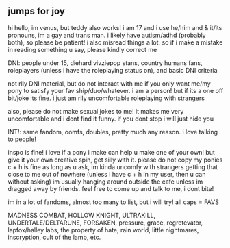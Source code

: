 ## jumps for joy

hi hello, im venus, but teddy also works! i am 17 and i use he/him and & it/its pronouns, im a gay and trans man. i likely have autism/adhd (probably both), so please be patient! i also misread things a lot, so if i make a mistake in reading something u say, please kindly correct me


DNI: people under 15, diehard vivziepop stans, country humans fans, roleplayers (unless i have the roleplaying status on), and basic DNI criteria

  not rlly DNI material, but do not interact with me if you only want me/my pony to satisfy your fav ship/duo/whatever. i am a person! but if its a one off bit/joke its fine. i just am rlly uncomfortable roleplaying with strangers 
  
  also, please do not make sexual jokes to me! it makes me very uncomfortable and i dont find it funny. if you dont stop i will just hide you

INT!: same fandom, oomfs, doubles, pretty much any reason. i love talking to people!


inspo is fine! i love if a pony i make can help u make one of your own! but give it your own creative spin, get silly with it. please do not copy my ponies
c + h is fine as long as u ask, im kinda uncomfy with strangers getting that close to me out of nowhere (unless i have c + h in my user, then u can without asking)
im usually hanging around outside the cafe unless im dragged away by friends. feel free to come up and talk to me, i dont bite!


im in a lot of fandoms, almost too many to list, but i will try! all caps = FAVS

MADNESS COMBAT, HOLLOW KNIGHT, ULTRAKILL, UNDERTALE/DELTARUNE, FORSAKEN, pressure, grace, regretevator, lapfox/halley labs, the property of hate, rain world, little nightmares, inscryption, cult of the lamb, etc.
